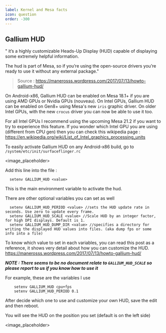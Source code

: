 ```yaml
---
label: Kernel and Mesa facts
icon: question
order: -300
---
```


Gallium HUD
------------

" it’s a highly customizable Heads-Up Display (HUD) capable of displaying some extremely helpful information.

The hud is part of Mesa, so if you’re using the open-source drivers you’re ready to use it without any external package."

> Source : https://manerosss.wordpress.com/2017/07/13/howto-gallium-hud/

On Android-x86, Gallium HUD can be enabled on Mesa 18.1+ if you are using AMD GPUs or Nvidia GPUs (nouveau). On Intel GPUs, Gallium HUD can be enabled on Gen8+ using Mesa's new `iris` graphic driver. On older Intel GPUs, with the new `crocus` driver you can now be able to use it too.

For all Intel GPUs I recommend using the upcoming Mesa 21.2 if you want to try to experience this feature. 
If you wonder which Intel GPU you are using (different from CPU gen) then you can check this wikipedia page : https://en.wikipedia.org/wiki/List_of_Intel_graphics_processing_units

To easily activate Gallium HUD on any Android-x86 build, go to `/system/etc/init/surfaceflinger.rc`

<image_placeholder> 

Add this line into the file : 
```
  setenv GALLIUM_HUD <value>
```
This is the main environment variable to activate the hud. 


There are other optional variables you can set as well
```
  setenv GALLIUM_HUD_PERIOD <value> //sets the HUD update rate in seconds. Use zero to update every frame.
  setenv GALLIUM_HUD_SCALE <value> //Scale HUD by an integer factor, for high DPI displays. Default is 1.
  setenv GALLIUM_HUD_DUMP_DIR <value> //specifies a directory for writing the displayed HUD values into files. (aka dump fps or some info into a file)
```
To know which value to set in each variables, you can read this post as a reference, it shows very detail about how you can customize the HUD.
https://manerosss.wordpress.com/2017/07/13/howto-gallium-hud/

***NOTE : There seems to be no document relate to `GALLIUM_HUD_SCALE` so please report to us if you know how to use it***

For example, these are the variables I use
```
    setenv GALLIUM_HUD cpu+fps
    setenv GALLIUM_HUD_PERIOD 0.1
```

After decide which one to use and customize your own HUD, save the edit and then reboot.

You will see the HUD on the position you set (default is on the left side)

<image_placeholder>

